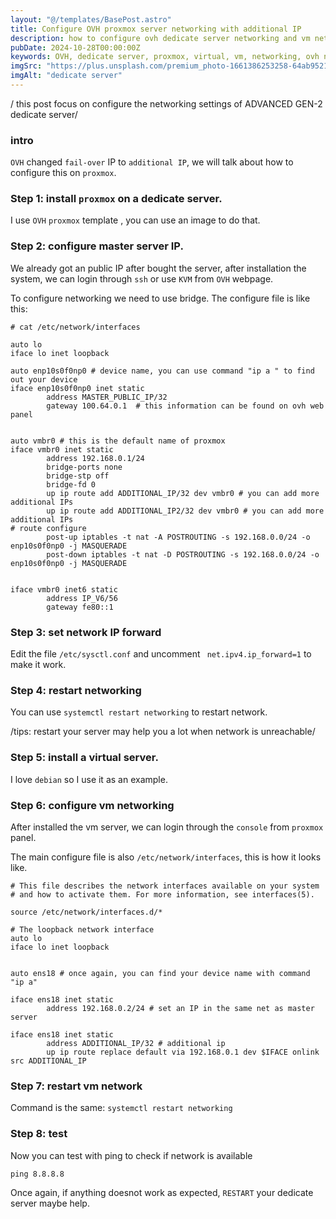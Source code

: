 ```yaml
---
layout: "@/templates/BasePost.astro"
title: Configure OVH proxmox server networking with additional IP
description: how to configure ovh dedicate server networking and vm netwo\
pubDate: 2024-10-28T00:00:00Z
keywords: OVH, dedicate server, proxmox, virtual, vm, networking, ovh networking, ovh vm networking, additional IP, fail-over IP
imgSrc: "https://plus.unsplash.com/premium_photo-1661386253258-64ab9521ce89?w=800&auto=format&fit=crop&q=60&ixlib=rb-4.0.3&ixid=M3wxMjA3fDB8MHxzZWFyY2h8MjF8fHNlcnZlcnxlbnwwfHwwfHx8MA%3D%3D"
imgAlt: "dedicate server"
---
```


/ this post focus on configure the networking settings of ADVANCED GEN-2 dedicate server/

### intro

`OVH` changed `fail-over` IP to `additional IP`, we will talk about how to configure this on `proxmox`.

### Step 1: install `proxmox` on a dedicate server.

I use `OVH` `proxmox` template , you can use an image to do that.

### Step 2: configure master server IP.

We already got an public IP after bought the server, after installation the system, we can login through `ssh` or use `KVM` from `OVH` webpage.

To configure networking we need to use bridge. The configure file is like this:

```
# cat /etc/network/interfaces

auto lo
iface lo inet loopback

auto enp10s0f0np0 # device name, you can use command "ip a " to find out your device
iface enp10s0f0np0 inet static
        address MASTER_PUBLIC_IP/32
        gateway 100.64.0.1  # this information can be found on ovh web panel


auto vmbr0 # this is the default name of proxmox
iface vmbr0 inet static
        address 192.168.0.1/24
        bridge-ports none
        bridge-stp off
        bridge-fd 0
        up ip route add ADDITIONAL_IP/32 dev vmbr0 # you can add more additional IPs
        up ip route add ADDITIONAL_IP2/32 dev vmbr0 # you can add more additional IPs
# route configure
        post-up iptables -t nat -A POSTROUTING -s 192.168.0.0/24 -o enp10s0f0np0 -j MASQUERADE
        post-down iptables -t nat -D POSTROUTING -s 192.168.0.0/24 -o enp10s0f0np0 -j MASQUERADE


iface vmbr0 inet6 static
        address IP_V6/56
        gateway fe80::1

```

### Step 3: set network IP forward

Edit the file `/etc/sysctl.conf` and uncomment ` net.ipv4.ip_forward=1` to make it work.

### Step 4: restart networking

You can use `systemctl restart networking` to restart network.

/tips: restart your server may help you a lot when network is unreachable/

### Step 5: install a virtual server.

I love `debian` so I use it as an example.

### Step 6: configure vm networking

After installed the vm server, we can login through the `console` from `proxmox` panel.

The main configure file is also `/etc/network/interfaces`, this is how it looks like.

```
# This file describes the network interfaces available on your system
# and how to activate them. For more information, see interfaces(5).

source /etc/network/interfaces.d/*

# The loopback network interface
auto lo
iface lo inet loopback


auto ens18 # once again, you can find your device name with command "ip a"

iface ens18 inet static
        address 192.168.0.2/24 # set an IP in the same net as master server

iface ens18 inet static
        address ADDITIONAL_IP/32 # additional ip
        up ip route replace default via 192.168.0.1 dev $IFACE onlink src ADDITIONAL_IP

```

### Step 7: restart vm network

Command is the same: `systemctl restart networking`

### Step 8: test

Now you can test with ping to check if network is available

`ping 8.8.8.8`

Once again, if anything doesnot work as expected, `RESTART` your dedicate server maybe help.
